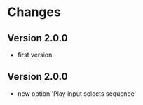 # Changes

## Version 2.0.0
- first version
## Version 2.0.0
- new option 'Play input selects sequence'
